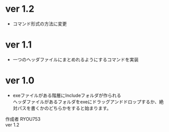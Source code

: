 # ver 1.2
+ コマンド形式の方法に変更
# ver 1.1
+ 一つのヘッダファイルにまとめれるようにするコマンドを実装  
# ver 1.0
+ exeファイルがある階層にIncludeフォルダが作られる  
ヘッダファイルがあるフォルダをexeにドラッグアンドドロップするか、絶対パスを書くかのどちらかをすると始まります。  

作成者 RYOU753  
ver 1.2